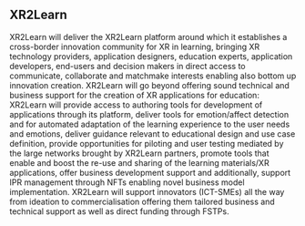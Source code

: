 ## XR2Learn

XR2Learn will deliver the XR2Learn platform around which it establishes a cross-border innovation community for XR in learning, bringing XR technology providers, application designers, education experts, application developers, end-users and decision makers in direct access to communicate, collaborate and matchmake interests enabling also bottom up innovation creation. XR2Learn will go beyond offering sound technical and business support for the creation of XR applications for education: XR2Learn will provide access to authoring tools for development of applications through its platform, deliver tools for emotion/affect detection and for automated adaptation of the learning experience to the user needs and emotions, deliver guidance relevant to educational design and use case definition, provide opportunities for piloting and user testing mediated by the large networks brought by XR2Learn partners, promote tools that enable and boost the re-use and sharing of the learning materials/XR applications, offer business development support and additionally, support IPR management through NFTs enabling novel business model implementation. XR2Learn will support innovators (ICT-SMEs) all the way from ideation to commercialisation offering them tailored business and technical support as well as direct funding through FSTPs.
